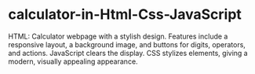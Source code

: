 # calculator-in-Html-Css-JavaScript
HTML: Calculator webpage with a stylish design. Features include a responsive layout, a background image, and buttons for digits, operators, and actions. JavaScript clears the display. CSS stylizes elements, giving a modern, visually appealing appearance.
